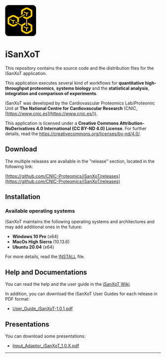 <img src="app/app/assets/images/isanxot.png" width="100">

# iSanXoT

This repository contains the source code and the distribution files for the iSanXoT application.

This application executes several kind of workflows for **quantitative high-throughput proteomics**, **systems biology** and the **statistical analysis**, **integration and comparison of experiments**.

iSanXoT was developed by the Cardiovascular Proteomics Lab/Proteomic Unit at **The National Centre for Cardiovascular Research** (CNIC, [https://www.cnic.es](https://www.cnic.es/)).

This application is licensed under a **Creative Commons Attribution-NoDerivatives 4.0 International (CC BY-ND 4.0) License**. For further details, read the <a href="https://creativecommons.org/licenses/by-nd/4.0/" target="_blank">https://creativecommons.org/licenses/by-nd/4.0/</a>.


## Download 

The multiple releases are available in the "release" section, located in the following link:

[https://github.com/CNIC-Proteomics/iSanXoT/releases](https://github.com/CNIC-Proteomics/iSanXoT/releases)


## Installation

### Available operating systems

iSanXoT maintains the following operating systems and architectures and may add additional ones in the future:

+ **Windows 10 Pro** (x64)
+ **MacOs High Sierra** (10.13.6)
+ **Ubuntu 20.04** (x64)

For more details, read the <a href="https://github.com/CNIC-Proteomics/iSanXoT/wiki/User-Guide#Installation" target="_blank">INSTALL</a> file.

## Help and Documentations

You can read the help and the user guide in the <a href="https://github.com/CNIC-Proteomics/iSanXoT/wiki" target="_blank">iSanXoT Wiki</a>.

In addition, you can download the iSanXoT User Guides for each release in PDF format:

+ [User_Guide_iSanXoT-1.0.1.pdf](https://github.com/CNIC-Proteomics/iSanXoT/wiki/docs/user_guides/User_Guide_iSanXoT-1.0.1.pdf)

## Presentations

You can download some presentations:

+ [Input_Adaptor_iSanXoT_1.0.X.pdf](https://github.com/CNIC-Proteomics/iSanXoT/wiki/docs/presentations/Input_Adaptor_iSanXoT_1.0.X.pdf)

---

<!-- ### [⇐ Previous](README.md) | [Next ⇒](1-environment.md) -->
